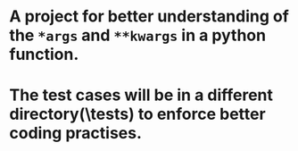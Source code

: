 # A project for better understanding of the `*args` and `**kwargs` in a python function.
# The test cases will be in a different directory(\tests) to enforce better coding practises.
